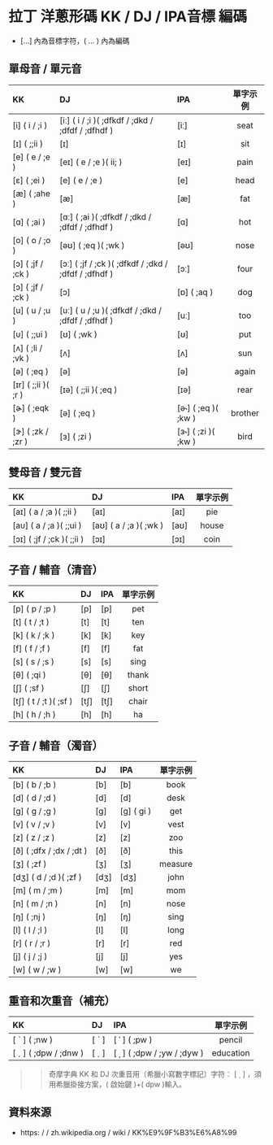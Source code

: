 # 拉丁 洋蔥形碼 KK / DJ / IPA音標 編碼

- […] 內為音標字符，( … ) 內為編碼


## 單母音 / 單元音

| KK | DJ | IPA | 單字示例 |
|:-|:-|:-|:-:|
| [i] ( i / ;i ) | [iː] ( i / ;i )( ;dfkdf / ;dkd / ;dfdf / ;dfhdf ) | [iː] | seat |
| [ɪ] ( ;;ii ) | [ɪ] | [ɪ] | sit |
| [e] ( e / ;e ) | [eɪ] ( e / ;e )( ii; ) | [eɪ] | pain |
| [ɛ] ( ;ei ) | [e] ( e / ;e ) | [e] | head |
| [æ] ( ;ahe ) | [æ] | [æ] | fat |
| [ɑ] ( ;ai ) | [ɑː] ( ;ai )( ;dfkdf / ;dkd / ;dfdf / ;dfhdf ) | [ɑ] | hot |
| [o] ( o / ;o ) | [əʊ] ( ;eq )( ;wk ) | [əʊ] | nose |
| [ɔ] ( ;jf / ;ck ) | [ɔː] ( ;jf / ;ck )( ;dfkdf / ;dkd / ;dfdf / ;dfhdf ) | [ɔː] | four |
| [ɔ] ( ;jf / ;ck ) | [ɔ] | [ɒ] ( ;aq ) | dog |
| [u] ( u / ;u ) | [uː] ( u / ;u )( ;dfkdf / ;dkd / ;dfdf / ;dfhdf ) | [uː] | too |
| [ᴜ] ( ;;ui ) | [ʊ] ( ;wk ) | [ʊ] | put |
| [ʌ] ( ;li / ;vk ) | [ʌ] | [ʌ] | sun |
| [ə] ( ;eq ) | [ə] | [ə] | again |
| [ɪr] ( ;;ii )( ;r ) | [ɪə] ( ;;ii )( ;eq ) | [ɪə] | rear |
| [ɚ] ( ;eqk ) | [ə] ( ;eq ) | [ə˞] ( ;eq )( ;kw ) | brother |
| [ɝ] ( ;zk / ;zr ) | [ɜ] ( ;zi ) | [ɜ˞] ( ;zi )( ;kw ) | bird |


## 雙母音 / 雙元音

| KK | DJ | IPA | 單字示例 |
|:-|:-|:-|:-:|
| [aɪ] ( a / ;a )( ;;ii ) | [aɪ] | [aɪ] | pie |
| [aᴜ] ( a / ;a )( ;;ui ) | [aʊ] ( a / ;a )( ;wk ) | [aʊ] | house |
| [ɔɪ] ( ;jf / ;ck )( ;;ii ) | [ɔɪ] | [ɔɪ] | coin |


## 子音 / 輔音（清音）

| KK | DJ | IPA | 單字示例 |
|:-|:-|:-|:-:|
| [p] ( p / ;p ) | [p] | [p] | pet |
| [t] ( t / ;t ) | [t] | [t] | ten |
| [k] ( k / ;k ) | [k] | [k] | key |
| [f] ( f / ;f ) | [f] | [f] | fat |
| [s] ( s / ;s ) | [s] | [s] | sing |
| [θ] ( ;qi ) | [θ] | [θ] | thank |
| [ʃ] ( ;sf ) | [ʃ] | [ʃ] | short |
| [tʃ] ( t / ;t )( ;sf ) | [tʃ] | [tʃ] | chair |
| [h] ( h / ;h ) | [h] | [h] | ha |


## 子音 / 輔音（濁音）

| KK | DJ | IPA | 單字示例 |
|:-|:-|:-|:-:|
| [b] ( b / ;b ) | [b] | [b] | book |
| [d] ( d / ;d ) | [d] | [d] | desk |
| [g] ( g / ;g ) | [g] | [ɡ] ( gi ) | get |
| [v] ( v / ;v ) | [v] | [v] | vest |
| [z] ( z / ;z ) | [z] | [z] | zoo |
| [ð] ( ;dfx / ;dx / ;dt ) | [ð] | [ð] | this |
| [ʒ] ( ;zf ) | [ʒ] | [ʒ] | measure |
| [dʒ] ( d / ;d )( ;zf ) | [dʒ] | [dʒ] | john |
| [m] ( m / ;m ) | [m] | [m] | mom |
| [n] ( m / ;n ) | [n] | [n] | nose |
| [ŋ] ( ;nj ) | [ŋ] | [ŋ] | sing |
| [l] ( l / ;l ) | [l] | [l] | long |
| [r] ( r / ;r ) | [r] | [r] | red |
| [j] ( j / ;j ) | [j] | [j] | yes |
| [w] ( w / ;w ) | [w] | [w] | we |


## 重音和次重音（補充）


| KK | DJ | IPA | 單字示例 |
|:-|:-|:-|:-:|
| [ ˋ ] ( ;nw ) | [ ˋ ] | [ ˈ ] ( ;pw ) | pencil |
| [ ˏ ] ( ;dpw / ;dnw ) | [ ˏ ] | [ ˌ ] ( ;dpw / ;yw / ;dyw ) | education |

>> 奇摩字典 KK 和 DJ 次重音用〔希臘小寫數字標記〕字符： [ ͵ ] ，須用希臘掛接方案，( 啟始鍵 )+( dpw )輸入。


## 資料來源

- https: /  / zh.wikipedia.org / wiki / KK%E9%9F%B3%E6%A8%99
